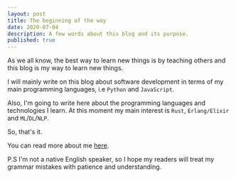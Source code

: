 ```yaml
---
layout: post
title: The beginning of the way
date: 2020-07-04
description: A few words about this blog and its purpose.
published: true
---
```


As we all know, the best way to learn new things is by teaching others 
and this blog is my way to learn new things.

I will mainly write on this blog about software development in terms of my 
main programming languages, i.e `Python` and `JavaScript`.

Also, I'm going to write here about the programming languages and technologies I learn.
At this moment my main interest is `Rust`, `Erlang/Elixir` and `ML`/`DL`/`NLP`.

So, that's it.

You can read more about me [here](https://isaak.dev/about).

P.S I'm not a native English speaker, so I hope my readers will treat my 
grammar mistakes with patience and understanding.
